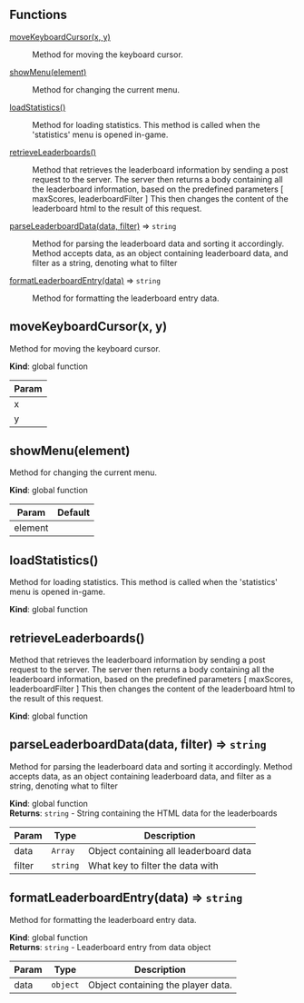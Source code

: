 ## Functions

<dl>
<dt><a href="#moveKeyboardCursor">moveKeyboardCursor(x, y)</a></dt>
<dd><p>Method for moving the keyboard cursor.</p>
</dd>
<dt><a href="#showMenu">showMenu(element)</a></dt>
<dd><p>Method for changing the current menu.</p>
</dd>
<dt><a href="#loadStatistics">loadStatistics()</a></dt>
<dd><p>Method for loading statistics.
This method is called when the &#39;statistics&#39; menu is opened in-game.</p>
</dd>
<dt><a href="#retrieveLeaderboards">retrieveLeaderboards()</a></dt>
<dd><p>Method that retrieves the leaderboard information by sending a post request to the
server. The server then returns a body containing all the leaderboard information,
based on the predefined parameters [ maxScores, leaderboardFilter ]
This then changes the content of the leaderboard html to the result of this request.</p>
</dd>
<dt><a href="#parseLeaderboardData">parseLeaderboardData(data, filter)</a> ⇒ <code>string</code></dt>
<dd><p>Method for parsing the leaderboard data and sorting it accordingly.
Method accepts data, as an object containing leaderboard data,
and filter as a string, denoting what to filter</p>
</dd>
<dt><a href="#formatLeaderboardEntry">formatLeaderboardEntry(data)</a> ⇒ <code>string</code></dt>
<dd><p>Method for formatting the leaderboard entry data.</p>
</dd>
</dl>

<a name="moveKeyboardCursor"></a>

## moveKeyboardCursor(x, y)
Method for moving the keyboard cursor.

**Kind**: global function  

| Param |
| --- |
| x | 
| y | 

<a name="showMenu"></a>

## showMenu(element)
Method for changing the current menu.

**Kind**: global function  

| Param | Default |
| --- | --- |
| element | <code></code> | 

<a name="loadStatistics"></a>

## loadStatistics()
Method for loading statistics.
This method is called when the 'statistics' menu is opened in-game.

**Kind**: global function  
<a name="retrieveLeaderboards"></a>

## retrieveLeaderboards()
Method that retrieves the leaderboard information by sending a post request to the
server. The server then returns a body containing all the leaderboard information,
based on the predefined parameters [ maxScores, leaderboardFilter ]
This then changes the content of the leaderboard html to the result of this request.

**Kind**: global function  
<a name="parseLeaderboardData"></a>

## parseLeaderboardData(data, filter) ⇒ <code>string</code>
Method for parsing the leaderboard data and sorting it accordingly.
Method accepts data, as an object containing leaderboard data,
and filter as a string, denoting what to filter

**Kind**: global function  
**Returns**: <code>string</code> - String containing the HTML data for the leaderboards  

| Param | Type | Description |
| --- | --- | --- |
| data | <code>Array</code> | Object containing all leaderboard data |
| filter | <code>string</code> | What key to filter the data with |

<a name="formatLeaderboardEntry"></a>

## formatLeaderboardEntry(data) ⇒ <code>string</code>
Method for formatting the leaderboard entry data.

**Kind**: global function  
**Returns**: <code>string</code> - Leaderboard entry from data object  

| Param | Type | Description |
| --- | --- | --- |
| data | <code>object</code> | Object containing the player data. |

